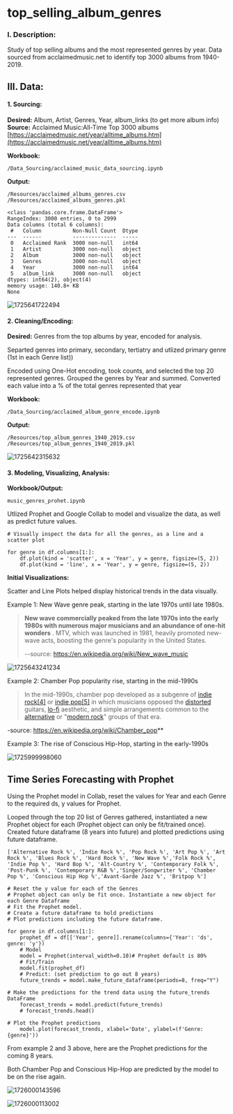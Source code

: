 # top_selling_album_genres

### **I. Description:**

Study of top selling albums and the most represented genres by year.  Data sourced from acclaimedmusic.net to identify top 3000 albums from 1940-2019.

## III. Data:

#### 1. Sourcing:

**Desired:** Album, Artist, Genres, Year, album_links (to get more album info)
**Source:** Acclaimed Music:All-Time Top 3000 albums
[https://acclaimedmusic.net/year/alltime_albums.htm](https://acclaimedmusic.net/year/alltime_albums.htm)

**Workbook:**

```
/Data_Sourcing/acclaimed_music_data_sourcing.ipynb
```

**Output:**

```
/Resources/acclaimed_albums_genres.csv
/Resources/acclaimed_albums_genres.pkl
```

```
<class 'pandas.core.frame.DataFrame'>
RangeIndex: 3000 entries, 0 to 2999
Data columns (total 6 columns):
 #   Column          Non-Null Count  Dtype 
---  ------          --------------  ----- 
 0   Acclaimed Rank  3000 non-null   int64 
 1   Artist          3000 non-null   object
 2   Album           3000 non-null   object
 3   Genres          3000 non-null   object
 4   Year            3000 non-null   int64 
 5   album_link      3000 non-null   object
dtypes: int64(2), object(4)
memory usage: 140.8+ KB
None
```

![1725641722494](image/README/1725641722494.png)

#### 2. Cleaning/Encoding:

**Desired:** Genres from the top albums by year, encoded for analysis.

Separted genres into primary, secondary, tertiatry and utlized primary genre (1st in each Genre list))

Encoded using One-Hot encoding, took counts, and selected the top 20 represented genres.  Grouped the genres by Year and summed.  Converted each value into a % of the total genres represented that year

**Workbook:**

```
/Data_Sourcing/acclaimed_album_genre_encode.ipynb
```

**Output:**

```
/Resources/top_album_genres_1940_2019.csv
/Resources/top_album_genres_1940_2019.pkl
```

![1725642315632](https://file+.vscode-resource.vscode-cdn.net/c%3A/ai_projects/top_selling_album_genres/image/README/1725642315632.png)

#### 3. Modeling, Visualizing, Analysis:

**Workbook/Output:**

```
music_genres_prohet.ipynb

```

Utlized Prophet and Google Collab to model and visualize the data, as well as predict future values.

```
# Visually inspect the data for all the genres, as a line and a scatter plot

for genre in df.columns[1:]:
    df.plot(kind = 'scatter', x = 'Year', y = genre, figsize=(5, 2))
    df.plot(kind = 'line', x = 'Year', y = genre, figsize=(5, 2))
```


**Initial Visualizations:**

Scatter and Line Plots helped display historical trends in the data visually.


Example 1: New Wave genre peak, starting in the late 1970s until late 1980s.

> **New wave commercially peaked from the late 1970s into the early 1980s with numerous major musicians and an abundance of one-hit wonders** . MTV, which was launched in 1981, heavily promoted new-wave acts, boosting the genre's popularity in the United States.
>
> --source: https://en.wikipedia.org/wiki/New_wave_music

![1725643241234](image/README/1725643241234.png)

Example 2: Chamber Pop popularity rise, starting in the mid-1990s

> In the mid-1990s, chamber pop developed as a subgenre of [indie rock](https://en.wikipedia.org/wiki/Indie_rock)[[4]](https://en.wikipedia.org/wiki/Chamber_pop#cite_note-FOOTNOTETonelli20043-4) or [indie pop](https://en.wikipedia.org/wiki/Indie_pop)[[5]](https://en.wikipedia.org/wiki/Chamber_pop#cite_note-AMIndiePop-5) in which musicians opposed the [distorted](https://en.wikipedia.org/wiki/Distortion_(music)) guitars, [lo-fi](https://en.wikipedia.org/wiki/Lo-fi_music) aesthetic, and simple arrangements common to the [alternative](https://en.wikipedia.org/wiki/Alternative_rock) or "[modern rock](https://en.wikipedia.org/wiki/Modern_rock)" groups of that era.

-source: https://en.wikipedia.org/wiki/Chamber_pop**



Example 3: The rise of Conscious Hip-Hop, starting in the early-1990s

![1725999998060](image/README/1725999998060.png)



## Time Series Forecasting with Prophet

Using the Prophet model in Collab, reset the values for Year and each Genre to the required ds, y values for Prophet.

Looped through the top 20 list of Genres gathered, instantiated a new Prophet object for each (Prophet object can only be fit/trained once).  Created future dataframe (8 years into future) and plotted predictions using future dataframe.

```
['Alternative Rock %', 'Indie Rock %', 'Pop Rock %', 'Art Pop %', 'Art Rock %', 'Blues Rock %', 'Hard Rock %', 'New Wave %','Folk Rock %', 'Indie Pop %', 'Hard Bop %', 'Alt-Country %', 'Contemporary Folk %', 'Post-Punk %', 'Contemporary R&B %','Singer/Songwriter %', 'Chamber Pop %', 'Conscious Hip Hop %','Avant-Garde Jazz %', 'Britpop %']
```

```
# Reset the y value for each of the Genres
# Prophet object can only be fit once. Instantiate a new object for each Genre Dataframe
# Fit the Prophet model.
# Create a future dataframe to hold predictions
# Plot predictions including the future dataframe.

for genre in df.columns[1:]:
    prophet_df = df[['Year', genre]].rename(columns={'Year': 'ds', genre: 'y'})
    # Model
    model = Prophet(interval_width=0.10)# Prophet default is 80%
    # Fit/Train
    model.fit(prophet_df)
    # Predict: (set prediction to go out 8 years)
    future_trends = model.make_future_dataframe(periods=8, freq="Y")

# Make the predictions for the trend data using the future_trends DataFrame
    forecast_trends = model.predict(future_trends)
    # forecast_trends.head()

# Plot the Prophet predictions
    model.plot(forecast_trends, xlabel='Date', ylabel=(f'Genre: {genre}'))
```

From example 2 and 3 above, here are the Prophet predictions for the coming 8 years. 

Both Chamber Pop and Conscious Hip-Hop are predicted by the model to be on the rise again.

![1726000143596](image/README/1726000143596.png)


![1726000113002](image/README/1726000113002.png)
